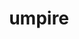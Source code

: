 ---
title: "umpire"
layout: cache
categories: [package, develop-2024-01-21]
meta: {"versions": ["2022.10.0", "6.0.0"], "compilers": ["cce@=15.0.1", "gcc@=10.3.0", "gcc@=11.1.0", "gcc@=11.4.0", "gcc@=7.3.1", "gcc@=7.5.0", "gcc@=9.4.0", "oneapi@=2023.2.0"], "oss": ["amzn2", "rhel8", "sle_hpc15", "ubuntu18.04", "ubuntu20.04", "ubuntu22.04"], "platforms": ["linux"], "targets": ["aarch64", "neoverse_n1", "neoverse_v1", "ppc64le", "x86_64_v3", "x86_64_v4", "zen4"], "stacks": ["data-vis-sdk", "e4s", "e4s-aarch64", "e4s-cray-rhel", "e4s-cray-sles", "e4s-neoverse_v1", "e4s-oneapi", "e4s-power", "e4s-rocm-external", "radiuss", "radiuss-aws", "radiuss-aws-aarch64", "root"], "num_specs": 46, "num_specs_by_stack": {"root": 46, "radiuss-aws-aarch64": 4, "radiuss-aws": 3, "e4s-cray-rhel": 1, "e4s-cray-sles": 1, "radiuss": 3, "e4s-neoverse_v1": 6, "e4s-power": 5, "data-vis-sdk": 2, "e4s": 8, "e4s-rocm-external": 4, "e4s-oneapi": 3, "e4s-aarch64": 6}}
spec_details: [{"hash": "7i3nz6uat2nxt4ydidsuzdtanx3vzruy", "compiler": "gcc@=7.3.1", "versions": ["2022.10.0"], "os": "amzn2", "platform": "linux", "target": "aarch64", "variants": ["build_system=cmake", "build_type=Release", "+c", "~cuda", "+device_alloc", "~deviceconst", "+examples", "~fortran", "generator=make", "~ipo", "~numa", "~openmp", "patches=0f43cad,7ed5d2c,c9ddae1", "~rocm", "+shared", "tests=none"], "stacks": ["root", "radiuss-aws-aarch64"], "size": "-", "tarball": "https://binaries.spack.io/releases/develop-2024-01-21/build_cache/linux-amzn2-aarch64/gcc-7.3.1/umpire-2022.10.0/linux-amzn2-aarch64-gcc-7.3.1-umpire-2022.10.0-7i3nz6uat2nxt4ydidsuzdtanx3vzruy.spack"}, {"hash": "33dswr4p2tggbx4kp7zxuo7xggrmqzrl", "compiler": "gcc@=7.3.1", "versions": ["2022.10.0"], "os": "amzn2", "platform": "linux", "target": "aarch64", "variants": ["build_system=cmake", "build_type=Release", "+c", "~cuda", "+device_alloc", "~deviceconst", "+examples", "~fortran", "generator=make", "~ipo", "~numa", "~openmp", "patches=0f43cad,7ed5d2c,c9ddae1", "~rocm", "+shared", "tests=none"], "stacks": ["root", "radiuss-aws-aarch64"], "size": "-", "tarball": "https://binaries.spack.io/releases/develop-2024-01-21/build_cache/linux-amzn2-aarch64/gcc-7.3.1/umpire-2022.10.0/linux-amzn2-aarch64-gcc-7.3.1-umpire-2022.10.0-33dswr4p2tggbx4kp7zxuo7xggrmqzrl.spack"}, {"hash": "cniog3bvsqoncxmclos3wtvqfjfklyxn", "compiler": "gcc@=7.3.1", "versions": ["2022.10.0"], "os": "amzn2", "platform": "linux", "target": "neoverse_n1", "variants": ["build_system=cmake", "build_type=Release", "+c", "~cuda", "+device_alloc", "~deviceconst", "+examples", "~fortran", "generator=make", "~ipo", "~numa", "~openmp", "patches=0f43cad,7ed5d2c,c9ddae1", "~rocm", "+shared", "tests=none"], "stacks": ["root", "radiuss-aws-aarch64"], "size": "-", "tarball": "https://binaries.spack.io/releases/develop-2024-01-21/build_cache/linux-amzn2-neoverse_n1/gcc-7.3.1/umpire-2022.10.0/linux-amzn2-neoverse_n1-gcc-7.3.1-umpire-2022.10.0-cniog3bvsqoncxmclos3wtvqfjfklyxn.spack"}, {"hash": "ruf355jvicbbmibgh2sikrjj7btirped", "compiler": "gcc@=7.3.1", "versions": ["2022.10.0"], "os": "amzn2", "platform": "linux", "target": "neoverse_n1", "variants": ["build_system=cmake", "build_type=Release", "+c", "~cuda", "+device_alloc", "~deviceconst", "+examples", "~fortran", "generator=make", "~ipo", "~numa", "~openmp", "patches=0f43cad,7ed5d2c,c9ddae1", "~rocm", "+shared", "tests=none"], "stacks": ["root", "radiuss-aws-aarch64"], "size": "-", "tarball": "https://binaries.spack.io/releases/develop-2024-01-21/build_cache/linux-amzn2-neoverse_n1/gcc-7.3.1/umpire-2022.10.0/linux-amzn2-neoverse_n1-gcc-7.3.1-umpire-2022.10.0-ruf355jvicbbmibgh2sikrjj7btirped.spack"}, {"hash": "3rb6jqgdcxetgg5qax7pyolhygu7d2mz", "compiler": "gcc@=7.3.1", "versions": ["2022.10.0"], "os": "amzn2", "platform": "linux", "target": "x86_64_v3", "variants": ["build_system=cmake", "build_type=Release", "+c", "~cuda", "+device_alloc", "~deviceconst", "+examples", "~fortran", "generator=make", "~ipo", "~numa", "~openmp", "patches=0f43cad,7ed5d2c,c9ddae1", "~rocm", "+shared", "tests=none"], "stacks": ["radiuss-aws", "root"], "size": "-", "tarball": "https://binaries.spack.io/releases/develop-2024-01-21/build_cache/linux-amzn2-x86_64_v3/gcc-7.3.1/umpire-2022.10.0/linux-amzn2-x86_64_v3-gcc-7.3.1-umpire-2022.10.0-3rb6jqgdcxetgg5qax7pyolhygu7d2mz.spack"}, {"hash": "zauxud772rihjnpkswhuf3i45dnldpa5", "compiler": "gcc@=7.3.1", "versions": ["2022.10.0"], "os": "amzn2", "platform": "linux", "target": "x86_64_v3", "variants": ["build_system=cmake", "build_type=Release", "+c", "+cuda", "cuda_arch=70", "+device_alloc", "~deviceconst", "+examples", "~fortran", "generator=make", "~ipo", "~numa", "~openmp", "patches=0f43cad,7ed5d2c,c9ddae1", "~rocm", "~shared", "tests=none"], "stacks": ["radiuss-aws", "root"], "size": "-", "tarball": "https://binaries.spack.io/releases/develop-2024-01-21/build_cache/linux-amzn2-x86_64_v3/gcc-7.3.1/umpire-2022.10.0/linux-amzn2-x86_64_v3-gcc-7.3.1-umpire-2022.10.0-zauxud772rihjnpkswhuf3i45dnldpa5.spack"}, {"hash": "vx4cdvgorlnj3qexxgf5jyvkzqosnvqg", "compiler": "gcc@=7.3.1", "versions": ["2022.10.0"], "os": "amzn2", "platform": "linux", "target": "x86_64_v3", "variants": ["build_system=cmake", "build_type=Release", "+c", "~cuda", "+device_alloc", "~deviceconst", "+examples", "~fortran", "generator=make", "~ipo", "~numa", "~openmp", "patches=0f43cad,7ed5d2c,c9ddae1", "~rocm", "+shared", "tests=none"], "stacks": ["radiuss-aws", "root"], "size": "-", "tarball": "https://binaries.spack.io/releases/develop-2024-01-21/build_cache/linux-amzn2-x86_64_v3/gcc-7.3.1/umpire-2022.10.0/linux-amzn2-x86_64_v3-gcc-7.3.1-umpire-2022.10.0-vx4cdvgorlnj3qexxgf5jyvkzqosnvqg.spack"}, {"hash": "lxfzg5bp3tnjzn2ed23iqf2wowlprjli", "compiler": "cce@=15.0.1", "versions": ["2022.10.0"], "os": "rhel8", "platform": "linux", "target": "zen4", "variants": ["build_system=cmake", "build_type=Release", "+c", "~cuda", "+device_alloc", "~deviceconst", "+examples", "~fortran", "generator=make", "~ipo", "~numa", "~openmp", "patches=0f43cad,7ed5d2c,c9ddae1", "~rocm", "+shared", "tests=none"], "stacks": ["root", "e4s-cray-rhel"], "size": "-", "tarball": "https://binaries.spack.io/releases/develop-2024-01-21/build_cache/linux-rhel8-zen4/cce-15.0.1/umpire-2022.10.0/linux-rhel8-zen4-cce-15.0.1-umpire-2022.10.0-lxfzg5bp3tnjzn2ed23iqf2wowlprjli.spack"}, {"hash": "a2qkrve3fwe5yswhdroykax6kolunzrg", "compiler": "gcc@=10.3.0", "versions": ["2022.10.0"], "os": "sle_hpc15", "platform": "linux", "target": "x86_64_v4", "variants": ["build_system=cmake", "build_type=Release", "+c", "~cuda", "+device_alloc", "~deviceconst", "+examples", "~fortran", "generator=make", "~ipo", "~numa", "~openmp", "patches=0f43cad,7ed5d2c,c9ddae1", "~rocm", "+shared", "tests=none"], "stacks": ["root", "e4s-cray-sles"], "size": "-", "tarball": "https://binaries.spack.io/releases/develop-2024-01-21/build_cache/linux-sle_hpc15-x86_64_v4/gcc-10.3.0/umpire-2022.10.0/linux-sle_hpc15-x86_64_v4-gcc-10.3.0-umpire-2022.10.0-a2qkrve3fwe5yswhdroykax6kolunzrg.spack"}, {"hash": "2fimkcirkcgmpfznwzecluhrei22y6kv", "compiler": "gcc@=7.5.0", "versions": ["2022.10.0"], "os": "ubuntu18.04", "platform": "linux", "target": "x86_64_v3", "variants": ["build_system=cmake", "build_type=Release", "+c", "~cuda", "+device_alloc", "~deviceconst", "+examples", "~fortran", "generator=make", "~ipo", "~numa", "+openmp", "patches=0f43cad,7ed5d2c,c9ddae1", "~rocm", "+shared", "tests=none"], "stacks": ["root", "radiuss"], "size": "-", "tarball": "https://binaries.spack.io/releases/develop-2024-01-21/build_cache/linux-ubuntu18.04-x86_64_v3/gcc-7.5.0/umpire-2022.10.0/linux-ubuntu18.04-x86_64_v3-gcc-7.5.0-umpire-2022.10.0-2fimkcirkcgmpfznwzecluhrei22y6kv.spack"}, {"hash": "ygpgocp7faitok7v54heamjjaazoni5g", "compiler": "gcc@=7.5.0", "versions": ["2022.10.0"], "os": "ubuntu18.04", "platform": "linux", "target": "x86_64_v3", "variants": ["build_system=cmake", "build_type=Release", "+c", "~cuda", "+device_alloc", "~deviceconst", "+examples", "~fortran", "generator=make", "~ipo", "~numa", "~openmp", "patches=0f43cad,7ed5d2c,c9ddae1", "~rocm", "+shared", "tests=none"], "stacks": ["root", "radiuss"], "size": "-", "tarball": "https://binaries.spack.io/releases/develop-2024-01-21/build_cache/linux-ubuntu18.04-x86_64_v3/gcc-7.5.0/umpire-2022.10.0/linux-ubuntu18.04-x86_64_v3-gcc-7.5.0-umpire-2022.10.0-ygpgocp7faitok7v54heamjjaazoni5g.spack"}, {"hash": "crdzayjaahii3owrtkg6pitqn7igzwu2", "compiler": "gcc@=7.5.0", "versions": ["2022.10.0"], "os": "ubuntu18.04", "platform": "linux", "target": "x86_64_v3", "variants": ["build_system=cmake", "build_type=Release", "+c", "~cuda", "+device_alloc", "~deviceconst", "+examples", "~fortran", "generator=make", "~ipo", "~numa", "~openmp", "patches=0f43cad,7ed5d2c,c9ddae1", "~rocm", "+shared", "tests=none"], "stacks": ["root", "radiuss"], "size": "-", "tarball": "https://binaries.spack.io/releases/develop-2024-01-21/build_cache/linux-ubuntu18.04-x86_64_v3/gcc-7.5.0/umpire-2022.10.0/linux-ubuntu18.04-x86_64_v3-gcc-7.5.0-umpire-2022.10.0-crdzayjaahii3owrtkg6pitqn7igzwu2.spack"}, {"hash": "x6amyntyqf7wa5yb22ksroomkl243d7y", "compiler": "gcc@=11.4.0", "versions": ["2022.10.0"], "os": "ubuntu20.04", "platform": "linux", "target": "neoverse_v1", "variants": ["build_system=cmake", "build_type=Release", "+c", "~cuda", "+device_alloc", "~deviceconst", "+examples", "~fortran", "generator=make", "~ipo", "~numa", "+openmp", "patches=0f43cad,7ed5d2c,c9ddae1", "~rocm", "+shared", "tests=none"], "stacks": ["e4s-neoverse_v1", "root"], "size": "-", "tarball": "https://binaries.spack.io/releases/develop-2024-01-21/build_cache/linux-ubuntu20.04-neoverse_v1/gcc-11.4.0/umpire-2022.10.0/linux-ubuntu20.04-neoverse_v1-gcc-11.4.0-umpire-2022.10.0-x6amyntyqf7wa5yb22ksroomkl243d7y.spack"}, {"hash": "sfhzbzw47xds5nxs3lqic367ld4dyqpa", "compiler": "gcc@=11.4.0", "versions": ["2022.10.0"], "os": "ubuntu20.04", "platform": "linux", "target": "neoverse_v1", "variants": ["build_system=cmake", "build_type=Release", "+c", "~cuda", "+device_alloc", "~deviceconst", "+examples", "~fortran", "generator=make", "~ipo", "~numa", "~openmp", "patches=0f43cad,7ed5d2c,c9ddae1", "~rocm", "+shared", "tests=none"], "stacks": ["e4s-neoverse_v1", "root"], "size": "-", "tarball": "https://binaries.spack.io/releases/develop-2024-01-21/build_cache/linux-ubuntu20.04-neoverse_v1/gcc-11.4.0/umpire-2022.10.0/linux-ubuntu20.04-neoverse_v1-gcc-11.4.0-umpire-2022.10.0-sfhzbzw47xds5nxs3lqic367ld4dyqpa.spack"}, {"hash": "jlg33bde27ykjwhvzv7klrga7q7jdl6n", "compiler": "gcc@=11.4.0", "versions": ["2022.10.0"], "os": "ubuntu20.04", "platform": "linux", "target": "neoverse_v1", "variants": ["build_system=cmake", "build_type=Release", "+c", "~cuda", "+device_alloc", "~deviceconst", "+examples", "~fortran", "generator=make", "~ipo", "~numa", "~openmp", "patches=0f43cad,7ed5d2c,c9ddae1", "~rocm", "+shared", "tests=none"], "stacks": ["e4s-neoverse_v1", "root"], "size": "-", "tarball": "https://binaries.spack.io/releases/develop-2024-01-21/build_cache/linux-ubuntu20.04-neoverse_v1/gcc-11.4.0/umpire-2022.10.0/linux-ubuntu20.04-neoverse_v1-gcc-11.4.0-umpire-2022.10.0-jlg33bde27ykjwhvzv7klrga7q7jdl6n.spack"}, {"hash": "imrqevkp6mxm7c6ojjkey5ddpafsle3g", "compiler": "gcc@=11.4.0", "versions": ["2022.10.0"], "os": "ubuntu20.04", "platform": "linux", "target": "neoverse_v1", "variants": ["build_system=cmake", "build_type=Release", "+c", "+cuda", "cuda_arch=75", "+device_alloc", "~deviceconst", "+examples", "~fortran", "generator=make", "~ipo", "~numa", "~openmp", "patches=0f43cad,7ed5d2c,c9ddae1", "~rocm", "~shared", "tests=none"], "stacks": ["e4s-neoverse_v1", "root"], "size": "-", "tarball": "https://binaries.spack.io/releases/develop-2024-01-21/build_cache/linux-ubuntu20.04-neoverse_v1/gcc-11.4.0/umpire-2022.10.0/linux-ubuntu20.04-neoverse_v1-gcc-11.4.0-umpire-2022.10.0-imrqevkp6mxm7c6ojjkey5ddpafsle3g.spack"}, {"hash": "fpmgwrtk5k4ukrkysxetl7u5tdgyfnvc", "compiler": "gcc@=11.4.0", "versions": ["2022.10.0"], "os": "ubuntu20.04", "platform": "linux", "target": "neoverse_v1", "variants": ["build_system=cmake", "build_type=Release", "+c", "+cuda", "cuda_arch=80", "+device_alloc", "~deviceconst", "+examples", "~fortran", "generator=make", "~ipo", "~numa", "~openmp", "patches=0f43cad,7ed5d2c,c9ddae1", "~rocm", "~shared", "tests=none"], "stacks": ["e4s-neoverse_v1", "root"], "size": "-", "tarball": "https://binaries.spack.io/releases/develop-2024-01-21/build_cache/linux-ubuntu20.04-neoverse_v1/gcc-11.4.0/umpire-2022.10.0/linux-ubuntu20.04-neoverse_v1-gcc-11.4.0-umpire-2022.10.0-fpmgwrtk5k4ukrkysxetl7u5tdgyfnvc.spack"}, {"hash": "tcbl2eq2owmgcdzzqrxamvmiqw2ndtfb", "compiler": "gcc@=11.4.0", "versions": ["2022.10.0"], "os": "ubuntu20.04", "platform": "linux", "target": "neoverse_v1", "variants": ["build_system=cmake", "build_type=Release", "+c", "+cuda", "cuda_arch=90", "+device_alloc", "~deviceconst", "+examples", "~fortran", "generator=make", "~ipo", "~numa", "~openmp", "patches=0f43cad,7ed5d2c,c9ddae1", "~rocm", "~shared", "tests=none"], "stacks": ["e4s-neoverse_v1", "root"], "size": "-", "tarball": "https://binaries.spack.io/releases/develop-2024-01-21/build_cache/linux-ubuntu20.04-neoverse_v1/gcc-11.4.0/umpire-2022.10.0/linux-ubuntu20.04-neoverse_v1-gcc-11.4.0-umpire-2022.10.0-tcbl2eq2owmgcdzzqrxamvmiqw2ndtfb.spack"}, {"hash": "jtafksws5zs5ddq67ofqxtpnjf4uzg3a", "compiler": "gcc@=9.4.0", "versions": ["2022.10.0"], "os": "ubuntu20.04", "platform": "linux", "target": "ppc64le", "variants": ["build_system=cmake", "build_type=Release", "+c", "~cuda", "+device_alloc", "~deviceconst", "+examples", "~fortran", "generator=make", "~ipo", "~numa", "~openmp", "patches=0f43cad,7ed5d2c,c9ddae1", "~rocm", "+shared", "tests=none"], "stacks": ["root", "e4s-power"], "size": "-", "tarball": "https://binaries.spack.io/releases/develop-2024-01-21/build_cache/linux-ubuntu20.04-ppc64le/gcc-9.4.0/umpire-2022.10.0/linux-ubuntu20.04-ppc64le-gcc-9.4.0-umpire-2022.10.0-jtafksws5zs5ddq67ofqxtpnjf4uzg3a.spack"}, {"hash": "pgnbudml6tbpgh5jsnabjdmkmsj7bm73", "compiler": "gcc@=9.4.0", "versions": ["2022.10.0"], "os": "ubuntu20.04", "platform": "linux", "target": "ppc64le", "variants": ["build_system=cmake", "build_type=Release", "+c", "~cuda", "+device_alloc", "~deviceconst", "+examples", "~fortran", "generator=make", "~ipo", "~numa", "+openmp", "patches=0f43cad,7ed5d2c,c9ddae1", "~rocm", "+shared", "tests=none"], "stacks": ["root", "e4s-power"], "size": "-", "tarball": "https://binaries.spack.io/releases/develop-2024-01-21/build_cache/linux-ubuntu20.04-ppc64le/gcc-9.4.0/umpire-2022.10.0/linux-ubuntu20.04-ppc64le-gcc-9.4.0-umpire-2022.10.0-pgnbudml6tbpgh5jsnabjdmkmsj7bm73.spack"}, {"hash": "kjw7uumvpgbtxfpm6jyjn6sad3opespg", "compiler": "gcc@=9.4.0", "versions": ["2022.10.0"], "os": "ubuntu20.04", "platform": "linux", "target": "ppc64le", "variants": ["build_system=cmake", "build_type=Release", "+c", "+cuda", "cuda_arch=70", "+device_alloc", "~deviceconst", "+examples", "~fortran", "generator=make", "~ipo", "~numa", "~openmp", "patches=0f43cad,7ed5d2c,c9ddae1", "~rocm", "~shared", "tests=none"], "stacks": ["root", "e4s-power"], "size": "-", "tarball": "https://binaries.spack.io/releases/develop-2024-01-21/build_cache/linux-ubuntu20.04-ppc64le/gcc-9.4.0/umpire-2022.10.0/linux-ubuntu20.04-ppc64le-gcc-9.4.0-umpire-2022.10.0-kjw7uumvpgbtxfpm6jyjn6sad3opespg.spack"}, {"hash": "kge2anhflo52dtip5poptbtyxhmqwxwv", "compiler": "gcc@=9.4.0", "versions": ["2022.10.0"], "os": "ubuntu20.04", "platform": "linux", "target": "ppc64le", "variants": ["build_system=cmake", "build_type=Release", "+c", "~cuda", "+device_alloc", "~deviceconst", "+examples", "~fortran", "generator=make", "~ipo", "~numa", "~openmp", "patches=0f43cad,7ed5d2c,c9ddae1", "~rocm", "+shared", "tests=none"], "stacks": ["root", "e4s-power"], "size": "-", "tarball": "https://binaries.spack.io/releases/develop-2024-01-21/build_cache/linux-ubuntu20.04-ppc64le/gcc-9.4.0/umpire-2022.10.0/linux-ubuntu20.04-ppc64le-gcc-9.4.0-umpire-2022.10.0-kge2anhflo52dtip5poptbtyxhmqwxwv.spack"}, {"hash": "amnboew7qodtkwle7xtofxiq4grwzgmb", "compiler": "gcc@=9.4.0", "versions": ["6.0.0"], "os": "ubuntu20.04", "platform": "linux", "target": "ppc64le", "variants": ["build_system=cmake", "build_type=Release", "+c", "+cuda", "cuda_arch=70", "~device_alloc", "~deviceconst", "+examples", "~fortran", "generator=make", "~ipo", "~numa", "~openmp", "~rocm", "~shared", "tests=none"], "stacks": ["root", "e4s-power"], "size": "-", "tarball": "https://binaries.spack.io/releases/develop-2024-01-21/build_cache/linux-ubuntu20.04-ppc64le/gcc-9.4.0/umpire-6.0.0/linux-ubuntu20.04-ppc64le-gcc-9.4.0-umpire-6.0.0-amnboew7qodtkwle7xtofxiq4grwzgmb.spack"}, {"hash": "6a64gksfffns6dqsulc4noqedbp663n6", "compiler": "gcc@=11.1.0", "versions": ["2022.10.0"], "os": "ubuntu20.04", "platform": "linux", "target": "x86_64_v3", "variants": ["build_system=cmake", "build_type=Release", "+c", "~cuda", "+device_alloc", "~deviceconst", "+examples", "~fortran", "generator=make", "~ipo", "~numa", "~openmp", "patches=0f43cad,7ed5d2c,c9ddae1", "~rocm", "+shared", "tests=none"], "stacks": ["root", "data-vis-sdk"], "size": "-", "tarball": "https://binaries.spack.io/releases/develop-2024-01-21/build_cache/linux-ubuntu20.04-x86_64_v3/gcc-11.1.0/umpire-2022.10.0/linux-ubuntu20.04-x86_64_v3-gcc-11.1.0-umpire-2022.10.0-6a64gksfffns6dqsulc4noqedbp663n6.spack"}, {"hash": "axhq6h3b6wu5f472hnfvr2paqamekl2a", "compiler": "gcc@=11.1.0", "versions": ["2022.10.0"], "os": "ubuntu20.04", "platform": "linux", "target": "x86_64_v3", "variants": ["build_system=cmake", "build_type=Release", "+c", "~cuda", "+device_alloc", "~deviceconst", "+examples", "~fortran", "generator=make", "~ipo", "~numa", "~openmp", "patches=0f43cad,7ed5d2c,c9ddae1", "~rocm", "+shared", "tests=none"], "stacks": ["root", "data-vis-sdk"], "size": "-", "tarball": "https://binaries.spack.io/releases/develop-2024-01-21/build_cache/linux-ubuntu20.04-x86_64_v3/gcc-11.1.0/umpire-2022.10.0/linux-ubuntu20.04-x86_64_v3-gcc-11.1.0-umpire-2022.10.0-axhq6h3b6wu5f472hnfvr2paqamekl2a.spack"}, {"hash": "glnw5fahfhg7cs2td7q7wytevufqr57x", "compiler": "gcc@=11.4.0", "versions": ["2022.10.0"], "os": "ubuntu20.04", "platform": "linux", "target": "x86_64_v3", "variants": ["build_system=cmake", "build_type=Release", "+c", "~cuda", "+device_alloc", "~deviceconst", "+examples", "~fortran", "generator=make", "~ipo", "~numa", "~openmp", "patches=0f43cad,7ed5d2c,c9ddae1", "~rocm", "+shared", "tests=none"], "stacks": ["root", "e4s"], "size": "-", "tarball": "https://binaries.spack.io/releases/develop-2024-01-21/build_cache/linux-ubuntu20.04-x86_64_v3/gcc-11.4.0/umpire-2022.10.0/linux-ubuntu20.04-x86_64_v3-gcc-11.4.0-umpire-2022.10.0-glnw5fahfhg7cs2td7q7wytevufqr57x.spack"}, {"hash": "mvksou3pfiyp5h3gy7bnnfn37etmqhfb", "compiler": "gcc@=11.4.0", "versions": ["2022.10.0"], "os": "ubuntu20.04", "platform": "linux", "target": "x86_64_v3", "variants": ["build_system=cmake", "build_type=Release", "+c", "~cuda", "+device_alloc", "~deviceconst", "+examples", "~fortran", "generator=make", "~ipo", "~numa", "+openmp", "patches=0f43cad,7ed5d2c,c9ddae1", "~rocm", "+shared", "tests=none"], "stacks": ["root", "e4s"], "size": "-", "tarball": "https://binaries.spack.io/releases/develop-2024-01-21/build_cache/linux-ubuntu20.04-x86_64_v3/gcc-11.4.0/umpire-2022.10.0/linux-ubuntu20.04-x86_64_v3-gcc-11.4.0-umpire-2022.10.0-mvksou3pfiyp5h3gy7bnnfn37etmqhfb.spack"}, {"hash": "yig36wbdl6fvq6aou5o7ikppv35b724m", "compiler": "gcc@=11.4.0", "versions": ["2022.10.0"], "os": "ubuntu20.04", "platform": "linux", "target": "x86_64_v3", "variants": ["amdgpu_target=gfx90a", "build_system=cmake", "build_type=Release", "+c", "~cuda", "+device_alloc", "~deviceconst", "+examples", "~fortran", "generator=make", "~ipo", "~numa", "~openmp", "patches=0f43cad,7ed5d2c,c9ddae1", "+rocm", "+shared", "tests=none"], "stacks": ["root", "e4s"], "size": "-", "tarball": "https://binaries.spack.io/releases/develop-2024-01-21/build_cache/linux-ubuntu20.04-x86_64_v3/gcc-11.4.0/umpire-2022.10.0/linux-ubuntu20.04-x86_64_v3-gcc-11.4.0-umpire-2022.10.0-yig36wbdl6fvq6aou5o7ikppv35b724m.spack"}, {"hash": "ofceragrtw6gsrlt2c5nwaifndv4vi53", "compiler": "gcc@=11.4.0", "versions": ["2022.10.0"], "os": "ubuntu20.04", "platform": "linux", "target": "x86_64_v3", "variants": ["build_system=cmake", "build_type=Release", "+c", "+cuda", "cuda_arch=90", "+device_alloc", "~deviceconst", "+examples", "~fortran", "generator=make", "~ipo", "~numa", "~openmp", "patches=0f43cad,7ed5d2c,c9ddae1", "~rocm", "~shared", "tests=none"], "stacks": ["root", "e4s"], "size": "-", "tarball": "https://binaries.spack.io/releases/develop-2024-01-21/build_cache/linux-ubuntu20.04-x86_64_v3/gcc-11.4.0/umpire-2022.10.0/linux-ubuntu20.04-x86_64_v3-gcc-11.4.0-umpire-2022.10.0-ofceragrtw6gsrlt2c5nwaifndv4vi53.spack"}, {"hash": "fipz7glvlweqfu6yeis37spveco3xic4", "compiler": "gcc@=11.4.0", "versions": ["2022.10.0"], "os": "ubuntu20.04", "platform": "linux", "target": "x86_64_v3", "variants": ["build_system=cmake", "build_type=Release", "+c", "+cuda", "cuda_arch=80", "+device_alloc", "~deviceconst", "+examples", "~fortran", "generator=make", "~ipo", "~numa", "~openmp", "patches=0f43cad,7ed5d2c,c9ddae1", "~rocm", "~shared", "tests=none"], "stacks": ["root", "e4s"], "size": "-", "tarball": "https://binaries.spack.io/releases/develop-2024-01-21/build_cache/linux-ubuntu20.04-x86_64_v3/gcc-11.4.0/umpire-2022.10.0/linux-ubuntu20.04-x86_64_v3-gcc-11.4.0-umpire-2022.10.0-fipz7glvlweqfu6yeis37spveco3xic4.spack"}, {"hash": "a55dhlba6vz6hbi724ylf6w53obg6vu4", "compiler": "gcc@=11.4.0", "versions": ["2022.10.0"], "os": "ubuntu20.04", "platform": "linux", "target": "x86_64_v3", "variants": ["amdgpu_target=gfx908", "build_system=cmake", "build_type=Release", "+c", "~cuda", "+device_alloc", "~deviceconst", "+examples", "~fortran", "generator=make", "~ipo", "~numa", "~openmp", "patches=0f43cad,7ed5d2c,c9ddae1", "+rocm", "+shared", "tests=none"], "stacks": ["root", "e4s"], "size": "-", "tarball": "https://binaries.spack.io/releases/develop-2024-01-21/build_cache/linux-ubuntu20.04-x86_64_v3/gcc-11.4.0/umpire-2022.10.0/linux-ubuntu20.04-x86_64_v3-gcc-11.4.0-umpire-2022.10.0-a55dhlba6vz6hbi724ylf6w53obg6vu4.spack"}, {"hash": "shod7kdz4wr7g5qcd6oz5oxf76l5njoy", "compiler": "gcc@=11.4.0", "versions": ["2022.10.0"], "os": "ubuntu20.04", "platform": "linux", "target": "x86_64_v3", "variants": ["amdgpu_target=gfx90a", "build_system=cmake", "build_type=Release", "+c", "~cuda", "+device_alloc", "~deviceconst", "+examples", "~fortran", "generator=make", "~ipo", "~numa", "~openmp", "patches=0f43cad,7ed5d2c,c9ddae1", "+rocm", "+shared", "tests=none"], "stacks": ["root", "e4s-rocm-external"], "size": "-", "tarball": "https://binaries.spack.io/releases/develop-2024-01-21/build_cache/linux-ubuntu20.04-x86_64_v3/gcc-11.4.0/umpire-2022.10.0/linux-ubuntu20.04-x86_64_v3-gcc-11.4.0-umpire-2022.10.0-shod7kdz4wr7g5qcd6oz5oxf76l5njoy.spack"}, {"hash": "jkbkngxg756fuw3cc74n37x2ppxkzewi", "compiler": "gcc@=11.4.0", "versions": ["2022.10.0"], "os": "ubuntu20.04", "platform": "linux", "target": "x86_64_v3", "variants": ["build_system=cmake", "build_type=Release", "+c", "~cuda", "+device_alloc", "~deviceconst", "+examples", "~fortran", "generator=make", "~ipo", "~numa", "~openmp", "patches=0f43cad,7ed5d2c,c9ddae1", "~rocm", "+shared", "tests=none"], "stacks": ["root", "e4s"], "size": "-", "tarball": "https://binaries.spack.io/releases/develop-2024-01-21/build_cache/linux-ubuntu20.04-x86_64_v3/gcc-11.4.0/umpire-2022.10.0/linux-ubuntu20.04-x86_64_v3-gcc-11.4.0-umpire-2022.10.0-jkbkngxg756fuw3cc74n37x2ppxkzewi.spack"}, {"hash": "mkjomoap5bczui43ntkua7xsl6bia2fk", "compiler": "gcc@=11.4.0", "versions": ["2022.10.0"], "os": "ubuntu20.04", "platform": "linux", "target": "x86_64_v3", "variants": ["amdgpu_target=gfx908", "build_system=cmake", "build_type=Release", "+c", "~cuda", "+device_alloc", "~deviceconst", "+examples", "~fortran", "generator=make", "~ipo", "~numa", "~openmp", "patches=0f43cad,7ed5d2c,c9ddae1", "+rocm", "+shared", "tests=none"], "stacks": ["root", "e4s-rocm-external"], "size": "-", "tarball": "https://binaries.spack.io/releases/develop-2024-01-21/build_cache/linux-ubuntu20.04-x86_64_v3/gcc-11.4.0/umpire-2022.10.0/linux-ubuntu20.04-x86_64_v3-gcc-11.4.0-umpire-2022.10.0-mkjomoap5bczui43ntkua7xsl6bia2fk.spack"}, {"hash": "w5vdizzzhqtzg2vbuemc3gnxi7gtlx2p", "compiler": "gcc@=11.4.0", "versions": ["6.0.0"], "os": "ubuntu20.04", "platform": "linux", "target": "x86_64_v3", "variants": ["build_system=cmake", "build_type=Release", "+c", "+cuda", "cuda_arch=80", "~device_alloc", "~deviceconst", "+examples", "~fortran", "generator=make", "~ipo", "~numa", "~openmp", "~rocm", "~shared", "tests=none"], "stacks": ["root", "e4s"], "size": "-", "tarball": "https://binaries.spack.io/releases/develop-2024-01-21/build_cache/linux-ubuntu20.04-x86_64_v3/gcc-11.4.0/umpire-6.0.0/linux-ubuntu20.04-x86_64_v3-gcc-11.4.0-umpire-6.0.0-w5vdizzzhqtzg2vbuemc3gnxi7gtlx2p.spack"}, {"hash": "fay5hiiby6gffjrh3e34rojxocbx5m5v", "compiler": "gcc@=11.4.0", "versions": ["6.0.0"], "os": "ubuntu20.04", "platform": "linux", "target": "x86_64_v3", "variants": ["amdgpu_target=gfx90a", "build_system=cmake", "build_type=Release", "+c", "~cuda", "~device_alloc", "~deviceconst", "+examples", "~fortran", "generator=make", "~ipo", "~numa", "~openmp", "+rocm", "+shared", "tests=none"], "stacks": ["root", "e4s-rocm-external"], "size": "-", "tarball": "https://binaries.spack.io/releases/develop-2024-01-21/build_cache/linux-ubuntu20.04-x86_64_v3/gcc-11.4.0/umpire-6.0.0/linux-ubuntu20.04-x86_64_v3-gcc-11.4.0-umpire-6.0.0-fay5hiiby6gffjrh3e34rojxocbx5m5v.spack"}, {"hash": "z3jfgaeuwmfpjp4pohpcgmeel6y724bz", "compiler": "gcc@=11.4.0", "versions": ["6.0.0"], "os": "ubuntu20.04", "platform": "linux", "target": "x86_64_v3", "variants": ["amdgpu_target=gfx908", "build_system=cmake", "build_type=Release", "+c", "~cuda", "~device_alloc", "~deviceconst", "+examples", "~fortran", "generator=make", "~ipo", "~numa", "~openmp", "+rocm", "+shared", "tests=none"], "stacks": ["root", "e4s-rocm-external"], "size": "-", "tarball": "https://binaries.spack.io/releases/develop-2024-01-21/build_cache/linux-ubuntu20.04-x86_64_v3/gcc-11.4.0/umpire-6.0.0/linux-ubuntu20.04-x86_64_v3-gcc-11.4.0-umpire-6.0.0-z3jfgaeuwmfpjp4pohpcgmeel6y724bz.spack"}, {"hash": "o5cdew6wj7672yp6hnipov5qbiwrqmzk", "compiler": "oneapi@=2023.2.0", "versions": ["2022.10.0"], "os": "ubuntu20.04", "platform": "linux", "target": "x86_64_v3", "variants": ["build_system=cmake", "build_type=Release", "+c", "~cuda", "+device_alloc", "~deviceconst", "+examples", "~fortran", "generator=make", "~ipo", "~numa", "+openmp", "patches=0f43cad,7ed5d2c,c9ddae1", "~rocm", "+shared", "tests=none"], "stacks": ["root", "e4s-oneapi"], "size": "-", "tarball": "https://binaries.spack.io/releases/develop-2024-01-21/build_cache/linux-ubuntu20.04-x86_64_v3/oneapi-2023.2.0/umpire-2022.10.0/linux-ubuntu20.04-x86_64_v3-oneapi-2023.2.0-umpire-2022.10.0-o5cdew6wj7672yp6hnipov5qbiwrqmzk.spack"}, {"hash": "w72cyz74ip7nbj2nbtg23wf7uiiigg34", "compiler": "oneapi@=2023.2.0", "versions": ["2022.10.0"], "os": "ubuntu20.04", "platform": "linux", "target": "x86_64_v3", "variants": ["build_system=cmake", "build_type=Release", "+c", "~cuda", "+device_alloc", "~deviceconst", "+examples", "~fortran", "generator=make", "~ipo", "~numa", "~openmp", "patches=0f43cad,7ed5d2c,c9ddae1", "~rocm", "+shared", "tests=none"], "stacks": ["root", "e4s-oneapi"], "size": "-", "tarball": "https://binaries.spack.io/releases/develop-2024-01-21/build_cache/linux-ubuntu20.04-x86_64_v3/oneapi-2023.2.0/umpire-2022.10.0/linux-ubuntu20.04-x86_64_v3-oneapi-2023.2.0-umpire-2022.10.0-w72cyz74ip7nbj2nbtg23wf7uiiigg34.spack"}, {"hash": "um426h64csvn4xtxbzeyhxqy7253i6xm", "compiler": "oneapi@=2023.2.0", "versions": ["2022.10.0"], "os": "ubuntu20.04", "platform": "linux", "target": "x86_64_v3", "variants": ["build_system=cmake", "build_type=Release", "+c", "~cuda", "+device_alloc", "~deviceconst", "+examples", "~fortran", "generator=make", "~ipo", "~numa", "~openmp", "patches=0f43cad,7ed5d2c,c9ddae1", "~rocm", "+shared", "tests=none"], "stacks": ["root", "e4s-oneapi"], "size": "-", "tarball": "https://binaries.spack.io/releases/develop-2024-01-21/build_cache/linux-ubuntu20.04-x86_64_v3/oneapi-2023.2.0/umpire-2022.10.0/linux-ubuntu20.04-x86_64_v3-oneapi-2023.2.0-umpire-2022.10.0-um426h64csvn4xtxbzeyhxqy7253i6xm.spack"}, {"hash": "okror5usy6kwp4x4q4af32h2tp7fayuh", "compiler": "gcc@=11.4.0", "versions": ["2022.10.0"], "os": "ubuntu22.04", "platform": "linux", "target": "aarch64", "variants": ["build_system=cmake", "build_type=Release", "+c", "~cuda", "+device_alloc", "~deviceconst", "+examples", "~fortran", "generator=make", "~ipo", "~numa", "~openmp", "patches=0f43cad,7ed5d2c,c9ddae1", "~rocm", "+shared", "tests=none"], "stacks": ["root", "e4s-aarch64"], "size": "-", "tarball": "https://binaries.spack.io/releases/develop-2024-01-21/build_cache/linux-ubuntu22.04-aarch64/gcc-11.4.0/umpire-2022.10.0/linux-ubuntu22.04-aarch64-gcc-11.4.0-umpire-2022.10.0-okror5usy6kwp4x4q4af32h2tp7fayuh.spack"}, {"hash": "q2vmtybokvyl4paweivxzxmfeoazat3o", "compiler": "gcc@=11.4.0", "versions": ["2022.10.0"], "os": "ubuntu22.04", "platform": "linux", "target": "aarch64", "variants": ["build_system=cmake", "build_type=Release", "+c", "~cuda", "+device_alloc", "~deviceconst", "+examples", "~fortran", "generator=make", "~ipo", "~numa", "+openmp", "patches=0f43cad,7ed5d2c,c9ddae1", "~rocm", "+shared", "tests=none"], "stacks": ["root", "e4s-aarch64"], "size": "-", "tarball": "https://binaries.spack.io/releases/develop-2024-01-21/build_cache/linux-ubuntu22.04-aarch64/gcc-11.4.0/umpire-2022.10.0/linux-ubuntu22.04-aarch64-gcc-11.4.0-umpire-2022.10.0-q2vmtybokvyl4paweivxzxmfeoazat3o.spack"}, {"hash": "42ddpow7am7gppejyqb6n2lyh5vdxiz7", "compiler": "gcc@=11.4.0", "versions": ["2022.10.0"], "os": "ubuntu22.04", "platform": "linux", "target": "aarch64", "variants": ["build_system=cmake", "build_type=Release", "+c", "~cuda", "+device_alloc", "~deviceconst", "+examples", "~fortran", "generator=make", "~ipo", "~numa", "~openmp", "patches=0f43cad,7ed5d2c,c9ddae1", "~rocm", "+shared", "tests=none"], "stacks": ["root", "e4s-aarch64"], "size": "-", "tarball": "https://binaries.spack.io/releases/develop-2024-01-21/build_cache/linux-ubuntu22.04-aarch64/gcc-11.4.0/umpire-2022.10.0/linux-ubuntu22.04-aarch64-gcc-11.4.0-umpire-2022.10.0-42ddpow7am7gppejyqb6n2lyh5vdxiz7.spack"}, {"hash": "x3eqxl45uoocic6ntkefqr6q5atyzml3", "compiler": "gcc@=11.4.0", "versions": ["2022.10.0"], "os": "ubuntu22.04", "platform": "linux", "target": "aarch64", "variants": ["build_system=cmake", "build_type=Release", "+c", "+cuda", "cuda_arch=75", "+device_alloc", "~deviceconst", "+examples", "~fortran", "generator=make", "~ipo", "~numa", "~openmp", "patches=0f43cad,7ed5d2c,c9ddae1", "~rocm", "~shared", "tests=none"], "stacks": ["root", "e4s-aarch64"], "size": "-", "tarball": "https://binaries.spack.io/releases/develop-2024-01-21/build_cache/linux-ubuntu22.04-aarch64/gcc-11.4.0/umpire-2022.10.0/linux-ubuntu22.04-aarch64-gcc-11.4.0-umpire-2022.10.0-x3eqxl45uoocic6ntkefqr6q5atyzml3.spack"}, {"hash": "4ypxpiilx73gfezmexrkmhvji4jjzjbr", "compiler": "gcc@=11.4.0", "versions": ["2022.10.0"], "os": "ubuntu22.04", "platform": "linux", "target": "aarch64", "variants": ["build_system=cmake", "build_type=Release", "+c", "+cuda", "cuda_arch=80", "+device_alloc", "~deviceconst", "+examples", "~fortran", "generator=make", "~ipo", "~numa", "~openmp", "patches=0f43cad,7ed5d2c,c9ddae1", "~rocm", "~shared", "tests=none"], "stacks": ["root", "e4s-aarch64"], "size": "-", "tarball": "https://binaries.spack.io/releases/develop-2024-01-21/build_cache/linux-ubuntu22.04-aarch64/gcc-11.4.0/umpire-2022.10.0/linux-ubuntu22.04-aarch64-gcc-11.4.0-umpire-2022.10.0-4ypxpiilx73gfezmexrkmhvji4jjzjbr.spack"}, {"hash": "zauzg7hdeh7ke5cogzznunju5m7vpio7", "compiler": "gcc@=11.4.0", "versions": ["2022.10.0"], "os": "ubuntu22.04", "platform": "linux", "target": "aarch64", "variants": ["build_system=cmake", "build_type=Release", "+c", "+cuda", "cuda_arch=90", "+device_alloc", "~deviceconst", "+examples", "~fortran", "generator=make", "~ipo", "~numa", "~openmp", "patches=0f43cad,7ed5d2c,c9ddae1", "~rocm", "~shared", "tests=none"], "stacks": ["root", "e4s-aarch64"], "size": "-", "tarball": "https://binaries.spack.io/releases/develop-2024-01-21/build_cache/linux-ubuntu22.04-aarch64/gcc-11.4.0/umpire-2022.10.0/linux-ubuntu22.04-aarch64-gcc-11.4.0-umpire-2022.10.0-zauzg7hdeh7ke5cogzznunju5m7vpio7.spack"}]
---